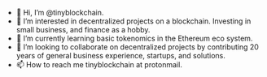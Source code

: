 - 👋 Hi, I’m @tinyblockchain.
- 👀 I’m interested in decentralized projects on a blockchain. Investing in small business, and finance as a hobby.
- 🌱 I’m currently learning basic tokenomics in the Ethereum eco system.
- 💞️ I’m looking to collaborate on decentralized projects by contributing 20 years of general business experience, startups, and solutions.
- 📫 How to reach me tinyblockchain at protonmail.

<!---
tinyblockchain/tinyblockchain is a ✨ special ✨ repository because its `README.md` (this file) appears on your GitHub profile.
You can click the Preview link to take a look at your changes.
--->
